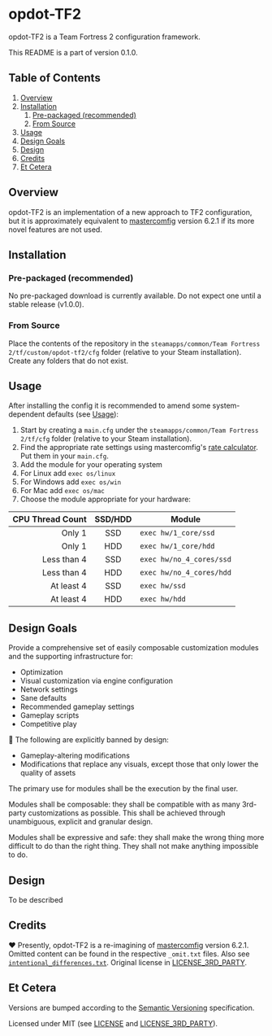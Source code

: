 # opdot-TF2
opdot-TF2 is a Team Fortress 2 configuration framework.

This README is a part of version 0.1.0.

## Table of Contents
1. [Overview](#overview)
1. [Installation](#installation)
    1. [Pre-packaged (recommended)]()
    1. [From Source]()
1. [Usage](#usage)
1. [Design Goals](#design-goals)
1. [Design](#design)
1. [Credits](#credits)
1. [Et Cetera](#et-cetera)

## Overview
opdot-TF2 is an implementation of a new approach to TF2 configuration, but it is approximately equivalent to [mastercomfig](https://github.com/mastercoms/mastercomfig) version 6.2.1 if its more novel features are not used.

## Installation
### Pre-packaged (recommended)
No pre-packaged download is currently available. Do not expect one until a stable release (v1.0.0).

### From Source
Place the contents of the repository in the `steamapps/common/Team Fortress 2/tf/custom/opdot-tf2/cfg` folder (relative to your Steam installation). Create any folders that do not exist.

<!-- Depending on your operating system the full path typically is:

OS | Typical Path
---: | ---
Windows |
Linux | ``
Mac | `/Users/`username`/Library/Application Support/Steam/steamapps/common/Team Fortress 2/tf/custom/opdot-tf2/cfg` -->

## Usage
After installing the config it is recommended to amend some system-dependent defaults (see [Usage](#usage)):
1. Start by creating a `main.cfg` under the `steamapps/common/Team Fortress 2/tf/cfg` folder (relative to your Steam installation).
1. Find the appropriate rate settings using mastercomfig's [rate calculator](https://mastercoms.github.io/mastercomfig/upload/). Put them in your `main.cfg`.
1. Add the module for your operating system
  1. For Linux add `exec os/linux`
  1. For Windows add `exec os/win`
  1. For Mac add `exec os/mac`
1. Choose the module appropriate for your hardware:

CPU Thread Count | SSD/HDD | Module
---: | :---: | ---
Only 1 | SSD | `exec hw/1_core/ssd`
Only 1 | HDD | `exec hw/1_core/hdd`
Less than 4 | SSD | `exec hw/no_4_cores/ssd`
Less than 4 | HDD | `exec hw/no_4_cores/hdd`
At least 4 | SSD | `exec hw/ssd`
At least 4 | HDD | `exec hw/hdd`

## Design Goals
Provide a comprehensive set of easily composable customization modules and the supporting infrastructure for:
- Optimization
- Visual customization via engine configuration
- Network settings
- Sane defaults
- Recommended gameplay settings
- Gameplay scripts
- Competitive play

🚫 The following are explicitly banned by design:
- Gameplay-altering modifications
- Modifications that replace any visuals, except those that only lower the quality of assets

The primary use for modules shall be the execution by the final user.

Modules shall be composable: they shall be compatible with as many 3rd-party customizations as possible. This shall be achieved through unambiguous, explicit and granular design.

Modules shall be expressive and safe: they shall make the wrong thing more difficult to do than the right thing. They shall not make anything impossible to do.

## Design
To be described

## Credits
❤ Presently, opdot-TF2 is a re-imagining of [mastercomfig](https://github.com/mastercoms/mastercomfig) version 6.2.1. Omitted content can be found in the respective `_omit.txt` files. Also see [`intentional_differences.txt`](intentional_differences.txt). Original license in [LICENSE_3RD_PARTY](LICENSE_3RD_PARTY).

## Et Cetera
Versions are bumped according to the [Semantic Versioning](https://semver.org/) specification.

Licensed under MIT (see [LICENSE](LICENSE) and [LICENSE_3RD_PARTY](LICENSE_3RD_PARTY)).
